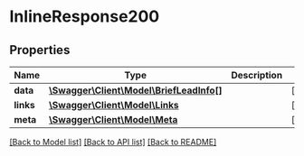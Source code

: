 # InlineResponse200

## Properties
Name | Type | Description | Notes
------------ | ------------- | ------------- | -------------
**data** | [**\Swagger\Client\Model\BriefLeadInfo[]**](BriefLeadInfo.md) |  | [optional] 
**links** | [**\Swagger\Client\Model\Links**](Links.md) |  | [optional] 
**meta** | [**\Swagger\Client\Model\Meta**](Meta.md) |  | [optional] 

[[Back to Model list]](../README.md#documentation-for-models) [[Back to API list]](../README.md#documentation-for-api-endpoints) [[Back to README]](../README.md)


